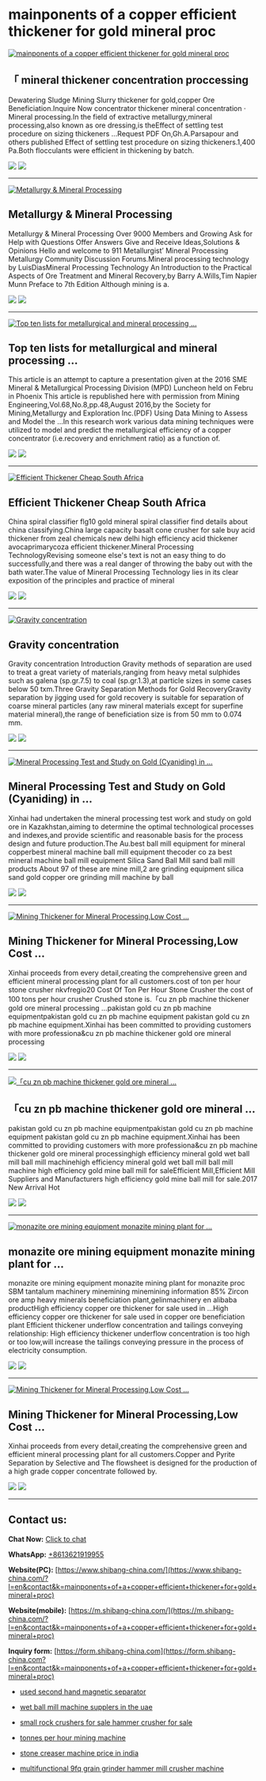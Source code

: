 # mainponents of a copper efficient thickener for gold mineral proc

<a href="https://swt.shibang-china.com/?l=en&img&k=mainponents+of+a+copper+efficient+thickener+for+gold+mineral+proc" target="_blank">![mainponents of a copper efficient thickener for gold mineral proc](http://static.shibang-china.com/all-800x300/543.jpg)</a>

## 「 mineral thickener concentration proccessing
Dewatering Sludge Mining Slurry thickener for gold,copper Ore Beneficiation.Inquire Now concentrator thickener mineral concentration &#183; Mineral processing.In the field of extractive metallurgy,mineral processing,also known as ore dressing,is theEffect of settling test procedure on sizing thickeners …Request PDF On,Gh.A.Parsapour and others published Effect of settling test procedure on sizing thickeners.1,400 Pa.Both flocculants were efficient in thickening by batch.


<a href="https://whatsapp.shibangsoft.com/WhatsApp.php" target="_blank" title="WhatsApp">![](http://static.shibang-china.com/icon/whatsapp.png)</a> <a href="https://swt.shibang-china.com/?l=en&icon&k=mainponents+of+a+copper+efficient+thickener+for+gold+mineral+proc" target="_blank">![](http://static.shibang-china.com/icon/chat-en.png)</a>

---

<a href="https://swt.shibang-china.com/?l=en&img&k=mainponents+of+a+copper+efficient+thickener+for+gold+mineral+proc" target="_blank">![Metallurgy &amp; Mineral Processing](http://static.shibang-china.com/all-800x300/226.jpg)</a>

## Metallurgy &amp; Mineral Processing
Metallurgy &amp; Mineral Processing Over 9000 Members and Growing Ask for Help with Questions Offer Answers Give and Receive Ideas,Solutions &amp; Opinions Hello and welcome to 911 Metallurgist’ Mineral Processing Metallurgy Community Discussion Forums.Mineral processing technology by LuisDiasMineral Processing Technology An Introduction to the Practical Aspects of Ore Treatment and Mineral Recovery,by Barry A.Wills,Tim Napier Munn Preface to 7th Edition Although mining is a.


<a href="https://whatsapp.shibangsoft.com/WhatsApp.php" target="_blank" title="WhatsApp">![](http://static.shibang-china.com/icon/whatsapp.png)</a> <a href="https://swt.shibang-china.com/?l=en&icon&k=mainponents+of+a+copper+efficient+thickener+for+gold+mineral+proc" target="_blank">![](http://static.shibang-china.com/icon/chat-en.png)</a>

---

<a href="https://swt.shibang-china.com/?l=en&img&k=mainponents+of+a+copper+efficient+thickener+for+gold+mineral+proc" target="_blank">![Top ten lists for metallurgical and mineral processing …](http://static.shibang-china.com/all-800x300/806.jpg)</a>

## Top ten lists for metallurgical and mineral processing …
This article is an attempt to capture a presentation given at the 2016 SME Mineral &amp; Metallurgical Processing Division (MPD) Luncheon held on Febru in Phoenix This article is republished here with permission from Mining Engineering,Vol.68,No.8,pp.48,August 2016,by the Society for Mining,Metallurgy and Exploration Inc.(PDF) Using Data Mining to Assess and Model the …In this research work various data mining techniques were utilized to model and predict the metallurgical efficiency of a copper concentrator (i.e.recovery and enrichment ratio) as a function of.


<a href="https://whatsapp.shibangsoft.com/WhatsApp.php" target="_blank" title="WhatsApp">![](http://static.shibang-china.com/icon/whatsapp.png)</a> <a href="https://swt.shibang-china.com/?l=en&icon&k=mainponents+of+a+copper+efficient+thickener+for+gold+mineral+proc" target="_blank">![](http://static.shibang-china.com/icon/chat-en.png)</a>

---

<a href="https://swt.shibang-china.com/?l=en&img&k=mainponents+of+a+copper+efficient+thickener+for+gold+mineral+proc" target="_blank">![Efficient Thickener Cheap South Africa](http://static.shibang-china.com/all-800x300/3.jpg)</a>

## Efficient Thickener Cheap South Africa
China spiral classifier flg10 gold mineral spiral classifier find details about china classifying.China large capacity basalt cone crusher for sale buy acid thickener from zeal chemicals new delhi high efficiency acid thickener avocaprimarycoza efficient thickener.Mineral Processing TechnologyRevising someone else's text is not an easy thing to do successfully,and there was a real danger of throwing the baby out with the bath water.The value of Mineral Processing Technology lies in its clear exposition of the principles and practice of mineral


<a href="https://whatsapp.shibangsoft.com/WhatsApp.php" target="_blank" title="WhatsApp">![](http://static.shibang-china.com/icon/whatsapp.png)</a> <a href="https://swt.shibang-china.com/?l=en&icon&k=mainponents+of+a+copper+efficient+thickener+for+gold+mineral+proc" target="_blank">![](http://static.shibang-china.com/icon/chat-en.png)</a>

---

<a href="https://swt.shibang-china.com/?l=en&img&k=mainponents+of+a+copper+efficient+thickener+for+gold+mineral+proc" target="_blank">![Gravity concentration](http://static.shibang-china.com/all-800x300/761.jpg)</a>

## Gravity concentration
Gravity concentration Introduction Gravity methods of separation are used to treat a great variety of materials,ranging from heavy metal sulphides such as galena (sp.gr.7.5) to coal (sp.gr.1.3),at particle sizes in some cases below 50 txm.Three Gravity Separation Methods for Gold RecoveryGravity separation by jigging used for gold recovery is suitable for separation of coarse mineral particles (any raw mineral materials except for superfine material mineral),the range of beneficiation size is from 50 mm to 0.074 mm.


<a href="https://whatsapp.shibangsoft.com/WhatsApp.php" target="_blank" title="WhatsApp">![](http://static.shibang-china.com/icon/whatsapp.png)</a> <a href="https://swt.shibang-china.com/?l=en&icon&k=mainponents+of+a+copper+efficient+thickener+for+gold+mineral+proc" target="_blank">![](http://static.shibang-china.com/icon/chat-en.png)</a>

---

<a href="https://swt.shibang-china.com/?l=en&img&k=mainponents+of+a+copper+efficient+thickener+for+gold+mineral+proc" target="_blank">![Mineral Processing Test and Study on Gold (Cyaniding) in …](http://static.shibang-china.com/all-800x300/817.jpg)</a>

## Mineral Processing Test and Study on Gold (Cyaniding) in …
Xinhai had undertaken the mineral processing test work and study on gold ore in Kazakhstan,aiming to determine the optimal technological processes and indexes,and provide scientific and reasonable basis for the process design and future production.The Au.best ball mill equipment for mineral copperbest mineral machine ball mill equipment thecoder co za best mineral machine ball mill equipment Silica Sand Ball Mill sand ball mill products About 97 of these are mine mill,2 are grinding equipment silica sand gold copper ore grinding mill machine by ball


<a href="https://whatsapp.shibangsoft.com/WhatsApp.php" target="_blank" title="WhatsApp">![](http://static.shibang-china.com/icon/whatsapp.png)</a> <a href="https://swt.shibang-china.com/?l=en&icon&k=mainponents+of+a+copper+efficient+thickener+for+gold+mineral+proc" target="_blank">![](http://static.shibang-china.com/icon/chat-en.png)</a>

---

<a href="https://swt.shibang-china.com/?l=en&img&k=mainponents+of+a+copper+efficient+thickener+for+gold+mineral+proc" target="_blank">![Mining Thickener for Mineral Processing,Low Cost …](http://static.shibang-china.com/all-800x300/1263.jpg)</a>

## Mining Thickener for Mineral Processing,Low Cost …
Xinhai proceeds from every detail,creating the comprehensive green and efficient mineral processing plant for all customers.cost of ton per hour stone crusher nkvfregio20 Cost Of Ton Per Hour Stone Crusher the cost of 100 tons per hour crusher Crushed stone is.「cu zn pb machine thickener gold ore mineral processing …pakistan gold cu zn pb machine equipmentpakistan gold cu zn pb machine equipment pakistan gold cu zn pb machine equipment.Xinhai has been committed to providing customers with more professiona&amp;cu zn pb machine thickener gold ore mineral processing


<a href="https://whatsapp.shibangsoft.com/WhatsApp.php" target="_blank" title="WhatsApp">![](http://static.shibang-china.com/icon/whatsapp.png)</a> <a href="https://swt.shibang-china.com/?l=en&icon&k=mainponents+of+a+copper+efficient+thickener+for+gold+mineral+proc" target="_blank">![](http://static.shibang-china.com/icon/chat-en.png)</a>

---

<a href="https://swt.shibang-china.com/?l=en&img&k=mainponents+of+a+copper+efficient+thickener+for+gold+mineral+proc" target="_blank">![「cu zn pb machine thickener gold ore mineral …](http://static.shibang-china.com/all-800x300/1454.jpg)</a>

## 「cu zn pb machine thickener gold ore mineral …
pakistan gold cu zn pb machine equipmentpakistan gold cu zn pb machine equipment pakistan gold cu zn pb machine equipment.Xinhai has been committed to providing customers with more professiona&amp;cu zn pb machine thickener gold ore mineral processinghigh efficiency mineral gold wet ball mill ball mill machinehigh efficiency mineral gold wet ball mill ball mill machine high efficiency gold mine ball mill for saleEfficient Mill,Efficient Mill Suppliers and Manufacturers high efficiency gold mine ball mill for sale.2017 New Arrival Hot


<a href="https://whatsapp.shibangsoft.com/WhatsApp.php" target="_blank" title="WhatsApp">![](http://static.shibang-china.com/icon/whatsapp.png)</a> <a href="https://swt.shibang-china.com/?l=en&icon&k=mainponents+of+a+copper+efficient+thickener+for+gold+mineral+proc" target="_blank">![](http://static.shibang-china.com/icon/chat-en.png)</a>

---

<a href="https://swt.shibang-china.com/?l=en&img&k=mainponents+of+a+copper+efficient+thickener+for+gold+mineral+proc" target="_blank">![monazite ore mining equipment monazite mining plant for …](http://static.shibang-china.com/all-800x300/406.jpg)</a>

## monazite ore mining equipment monazite mining plant for …
monazite ore mining equipment monazite mining plant for monazite proc SBM tantalum machinery minemining minemining information 85% Zircon ore amp heavy minerals beneficiation plant,gelinmachinery en alibaba productHigh efficiency copper ore thickener for sale used in …High efficiency copper ore thickener for sale used in copper ore beneficiation plant Efficient thickener underflow concentration and tailings conveying relationship: High efficiency thickener underflow concentration is too high or too low,will increase the tailings conveying pressure in the process of electricity consumption.


<a href="https://whatsapp.shibangsoft.com/WhatsApp.php" target="_blank" title="WhatsApp">![](http://static.shibang-china.com/icon/whatsapp.png)</a> <a href="https://swt.shibang-china.com/?l=en&icon&k=mainponents+of+a+copper+efficient+thickener+for+gold+mineral+proc" target="_blank">![](http://static.shibang-china.com/icon/chat-en.png)</a>

---

<a href="https://swt.shibang-china.com/?l=en&img&k=mainponents+of+a+copper+efficient+thickener+for+gold+mineral+proc" target="_blank">![Mining Thickener for Mineral Processing,Low Cost …](http://static.shibang-china.com/all-800x300/1201.jpg)</a>

## Mining Thickener for Mineral Processing,Low Cost …
Xinhai proceeds from every detail,creating the comprehensive green and efficient mineral processing plant for all customers.Copper and Pyrite Separation by Selective and The flowsheet is designed for the production of a high grade copper concentrate followed by.

<a href="https://whatsapp.shibangsoft.com/WhatsApp.php" target="_blank" title="WhatsApp">![](http://static.shibang-china.com/icon/whatsapp.png)</a> <a href="https://swt.shibang-china.com/?l=en&icon&k=mainponents+of+a+copper+efficient+thickener+for+gold+mineral+proc" target="_blank">![](http://static.shibang-china.com/icon/chat-en.png)</a>

---
## Contact us:

**Chat Now:** [Click to chat](https://swt.shibang-china.com?l=en&contact&k=mainponents+of+a+copper+efficient+thickener+for+gold+mineral+proc)

**WhatsApp:**  [+8613621919955](https://whatsapp.shibangsoft.com/WhatsApp.php)

**Website(PC):** [https://www.shibang-china.com/](https://www.shibang-china.com/?l=en&contact&k=mainponents+of+a+copper+efficient+thickener+for+gold+mineral+proc)

**Website(mobile):** [https://m.shibang-china.com/](https://m.shibang-china.com/?l=en&contact&k=mainponents+of+a+copper+efficient+thickener+for+gold+mineral+proc)

**Inquiry form:** [https://form.shibang-china.com](https://form.shibang-china.com?l=en&contact&k=mainponents+of+a+copper+efficient+thickener+for+gold+mineral+proc)

* [used second hand magnetic separator](../138/used%20second%20hand%20magnetic%20separator.md)

* [wet ball mill machine supplers in the uae](../136/wet%20ball%20mill%20machine%20supplers%20in%20the%20uae.md)

* [small rock crushers for sale hammer crusher for sale](../137/small%20rock%20crushers%20for%20sale%20hammer%20crusher%20for%20sale.md)

* [tonnes per hour mining machine](../139/tonnes%20per%20hour%20mining%20machine.md)

* [stone creaser machine price in india](../127/stone%20creaser%20machine%20price%20in%20india.md)

* [multifunctional 9fq grain grinder hammer mill crusher machine](../139/multifunctional%209fq%20grain%20grinder%20hammer%20mill%20crusher%20machine.md)